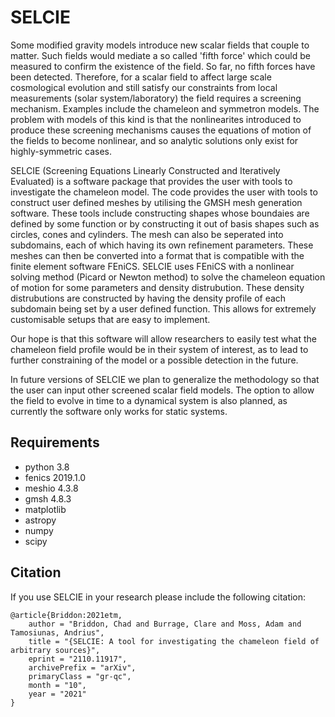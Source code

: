 # SELCIE

Some modified gravity models introduce new scalar fields that couple to matter. Such fields would mediate a so called 'fifth force' which could be measured to confirm the existence of the field. So far, no fifth forces have been detected. Therefore, for a scalar field to affect large scale cosmological evolution and still satisfy our constraints from local measurements (solar system/laboratory) the field requires a screening mechanism. Examples include the chameleon and symmetron models. The problem with models of this kind is that the nonlinearites introduced to produce these screening mechanisms causes the equations of motion of the fields to become nonlinear, and so analytic solutions only exist for highly-symmetric cases.

SELCIE (Screening Equations Linearly Constructed and Iteratively Evaluated) is a software package that provides the user with tools to investigate the chameleon model. The code provides the user with tools to construct user defined meshes by utilising the GMSH mesh generation software. These tools include constructing shapes whose boundaies are defined by some function or by constructing it out of basis shapes such as circles, cones and cylinders. The mesh can also be seperated into subdomains, each of which having its own refinement parameters. These meshes can then be converted into a format that is compatible with the finite element software FEniCS. SELCIE uses FEniCS with a nonlinear solving method (Picard or Newton method) to solve the chameleon equation of motion for some parameters and density distrubution. These density distrubutions are constructed by having the density profile of each subdomain being set by a user defined function. This allows for extremely customisable setups that are easy to implement.

Our hope is that this software will allow researchers to easily test what the chameleon field profile would be in their system of interest, as to lead to further constraining of the model or a possible detection in the future.

In future versions of SELCIE we plan to generalize the methodology so that the user can input other screened scalar field models. The option to allow the field to evolve in time to a dynamical system is also planned, as currently the software only works for static systems.


## Requirements
  - python 3.8
  - fenics 2019.1.0
  - meshio 4.3.8
  - gmsh 4.8.3
  - matplotlib
  - astropy
  - numpy
  - scipy

## Citation
If you use SELCIE in your research please include the following citation:
```
@article{Briddon:2021etm,
    author = "Briddon, Chad and Burrage, Clare and Moss, Adam and Tamosiunas, Andrius",
    title = "{SELCIE: A tool for investigating the chameleon field of arbitrary sources}",
    eprint = "2110.11917",
    archivePrefix = "arXiv",
    primaryClass = "gr-qc",
    month = "10",
    year = "2021"
}
```
